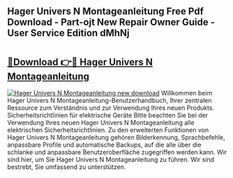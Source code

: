 ## Hager Univers N Montageanleitung Free Pdf Download - Part-ojt New Repair Owner Guide - User Service Edition dMhNj

# <h2><a href="http://df8izo8.blite.top/?on=Hager+Univers+N+Montageanleitung">🔗Download 👉🔴 Hager Univers N Montageanleitung</a></h2>

[![Hager Univers N Montageanleitung new download](https://i.imgur.com/lujVjoI.png)](http://df8izo8.blite.top/?on=Hager+Univers+N+Montageanleitung)
Willkommen beim Hager Univers N Montageanleitung-Benutzerhandbuch, Ihrer zentralen Ressource zum Verständnis und zur Verwendung Ihres neuen Produkts. Sicherheitsrichtlinien für elektrische Geräte Bitte beachten Sie bei der Verwendung Ihres neuen Hager Univers N Montageanleitung alle elektrischen Sicherheitsrichtlinien. Zu den erweiterten Funktionen von Hager Univers N Montageanleitung gehören Bilderkennung, Sprachbefehle, anpassbare Profile und automatische Backups, auf die alle über die schlanke und anpassbare Benutzeroberfläche zugegriffen werden kann. Wir sind hier, um Sie Hager Univers N Montageanleitung zu führen. Wir sind bestrebt, Sie umfassend zu unterstützen.
